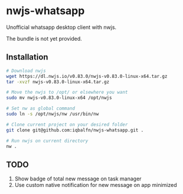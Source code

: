 # nwjs-whatsapp

Unofficial whatsapp desktop client with nwjs.

The bundle is not yet provided.

## Installation

```bash
# Download nwjs
wget https://dl.nwjs.io/v0.83.0/nwjs-v0.83.0-linux-x64.tar.gz
tar -xvzf nwjs-v0.83.0-linux-x64.tar.gz

# Move the nwjs to /opt/ or elsewhere you want
sudo mv nwjs-v0.83.0-linux-x64 /opt/nwjs

# Set nw as global command
sudo ln -s /opt/nwjs/nw /usr/bin/nw

# Clone current project on your desired folder
git clone git@github.com:iqbalfn/nwjs-whatsapp.git .

# Run nwjs on current directory
nw .
```

## TODO

1. Show badge of total new message on task manager
2. Use custom native notification for new message on app minimized

